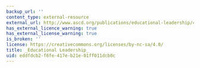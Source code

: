 ```yaml
---
backup_url: ''
content_type: external-resource
external_url: http://www.ascd.org/publications/educational-leadership/current-issue.aspx
has_external_licence_warning: true
has_external_license_warning: true
is_broken: ''
license: https://creativecommons.org/licenses/by-nc-sa/4.0/
title: _Educational Leadership_
uid: eddfdcb2-f6fe-417e-b21e-01ff011dcb0c
---
```

